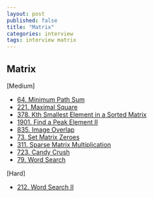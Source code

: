 ```yaml
---
layout: post
published: false
title: "Matrix"
categories: interview
tags: interview matrix
---
```


## Matrix

[Medium]
- [64. Minimum Path Sum](https://leetcode.com/problems/minimum-path-sum/)
- [221. Maximal Square](https://leetcode.com/problems/maximal-square/)
- [378. Kth Smallest Element in a Sorted Matrix](https://leetcode.com/problems/kth-smallest-element-in-a-sorted-matrix/)
- [1901. Find a Peak Element II](https://leetcode.com/problems/find-a-peak-element-ii/)
- [835. Image Overlap](https://leetcode.com/problems/image-overlap/)
- [73. Set Matrix Zeroes](https://leetcode.com/problems/set-matrix-zeroes/)
- [311. Sparse Matrix Multiplication](https://leetcode.com/problems/sparse-matrix-multiplication/)
- [723. Candy Crush](https://leetcode.com/problems/candy-crush/)
- [79. Word Search](https://leetcode.com/problems/word-search/)

[Hard]
- [212. Word Search II](https://leetcode.com/problems/word-search-ii/)
